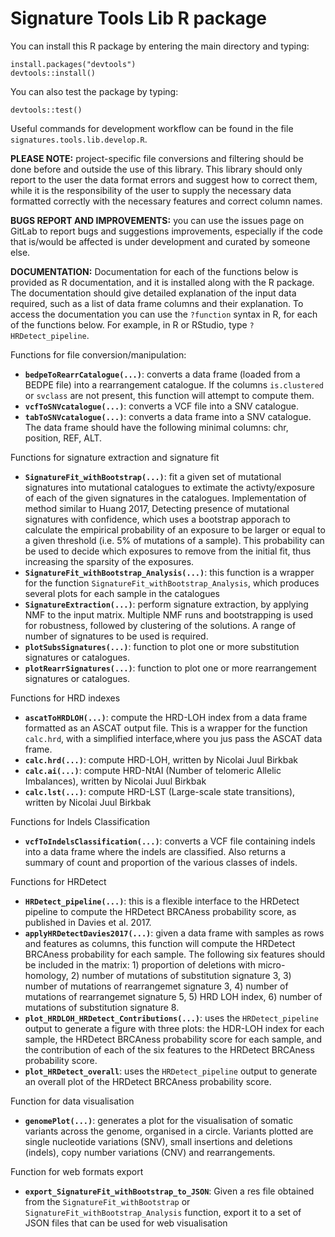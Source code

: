 # Signature Tools Lib R package

You can install this R package by entering the main directory and typing:

```
install.packages("devtools")
devtools::install()
```

You can also test the package by typing:

```
devtools::test()
```

Useful commands for development workflow can be found in the file ```signatures.tools.lib.develop.R```.

**PLEASE NOTE:** project-specific file conversions and filtering should be done before and outside the use of this library. This library should only report to the user the data format errors and suggest how to correct them, while it is the responsibility of the user to supply the necessary data formatted correctly with the necessary features and correct column names.

**BUGS REPORT AND IMPROVEMENTS:** you can use the issues page on GitLab to report bugs and suggestions improvements, especially if the code that is/would be affected is under development and curated by someone else.

**DOCUMENTATION:** Documentation for each of the functions below is provided as R documentation, and it is installed along with the R package. The documentation should give detailed explanation of the input data required, such as a list of data frame columns and their explanation. To access the documentation you can use the ```?function``` syntax in R, for each of the functions below. For example, in R or RStudio, type ```?HRDetect_pipeline```.

Functions for file conversion/manipulation:

- **```bedpeToRearrCatalogue(...)```**: converts a data frame (loaded from a BEDPE file) into a rearrangement catalogue. If the columns ```is.clustered``` or ```svclass``` are not present, this function will attempt to compute them.
- **```vcfToSNVcatalogue(...)```**: converts a VCF file into a SNV catalogue.
- **```tabToSNVcatalogue(...)```**: converts a data frame into a SNV catalogue. The data frame should have the following minimal columns: chr, position, REF, ALT.

Functions for signature extraction and signature fit

- **```SignatureFit_withBootstrap(...)```**: fit a given set of mutational signatures into mutational catalogues to extimate the activty/exposure of each of the given signatures in the catalogues. Implementation of method similar to Huang 2017, Detecting presence of mutational signatures with confidence, which uses a bootstrap apporach to calculate the empirical probability of an exposure to be larger or equal to a given threshold (i.e. 5% of mutations of a sample). This probability can be used to decide which exposures to remove from the initial fit, thus increasing the sparsity of the exposures.
- **```SignatureFit_withBootstrap_Analysis(...)```**: this function is a wrapper for the function ```SignatureFit_withBootstrap_Analysis```, which produces several plots for each sample in the catalogues
- **```SignatureExtraction(...)```**: perform signature extraction, by applying NMF to the input matrix. Multiple NMF runs and bootstrapping is used for robustness, followed by clustering of the solutions. A range of number of signatures to be used is required.
- **```plotSubsSignatures(...)```**: function to plot one or more substitution signatures or catalogues.
- **```plotRearrSignatures(...)```**: function to plot one or more rearrangement signatures or catalogues.

Functions for HRD indexes

- **```ascatToHRDLOH(...)```**: compute the HRD-LOH index from a data frame formatted as an ASCAT output file. This is a wrapper for the function ```calc.hrd```, with a simplified interface,where you jus pass the ASCAT data frame.
- **```calc.hrd(...)```**: compute HRD-LOH, written by Nicolai Juul Birkbak
- **```calc.ai(...)```**: compute HRD-NtAI (Number of telomeric Allelic Imbalances), written by Nicolai Juul Birkbak
- **```calc.lst(...)```**: compute HRD-LST (Large-scale state transitions), written by Nicolai Juul Birkbak

Functions for Indels Classification

- **```vcfToIndelsClassification(...)```**: converts a VCF file containing indels into a data frame where the indels are classified. Also returns a summary of count and proportion of the various classes of indels.

Functions for HRDetect

- **```HRDetect_pipeline(...)```**: this is a flexible interface to the HRDetect pipeline to compute the HRDetect BRCAness probability score, as published in Davies et al. 2017.
- **```applyHRDetectDavies2017(...)```**: given a data frame with samples as rows and features as columns, this function will compute the HRDetect BRCAness probability for each sample. The following six features should be included in the matrix: 1) proportion of deletions with micro-homology, 2) number of mutations of substitution signature 3, 3) number of mutations of rearrangemet signature 3, 4) number of mutations of rearrangemet signature 5, 5) HRD LOH index, 6) number of mutations of substitution signature 8.
- **```plot_HRDLOH_HRDetect_Contributions(...)```**: uses the ```HRDetect_pipeline``` output to generate a figure with three plots: the HDR-LOH index for each sample, the HRDetect BRCAness probability score for each sample, and the contribution of each of the six features to the HRDetect BRCAness probability score.
- **```plot_HRDetect_overall```**: uses the ```HRDetect_pipeline``` output to generate an overall plot of the HRDetect BRCAness probability score.

Function for data visualisation

- **```genomePlot(...)```**: generates a plot for the visualisation of somatic variants across the genome, organised in a circle. Variants plotted are single nucleotide variations (SNV), small insertions and deletions (indels), copy number variations (CNV) and rearrangements.

Function for web formats export

- **```export_SignatureFit_withBootstrap_to_JSON```**: Given a res file obtained from the ```SignatureFit_withBootstrap``` or ```SignatureFit_withBootstrap_Analysis``` function, export it to a set of JSON files that can be used for web visualisation


